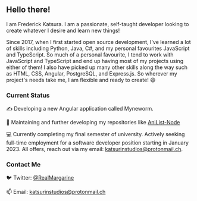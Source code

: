 ## Hello there!

I am Frederick Katsura. I am a passionate, self-taught developer looking to create whatever I desire and learn new things!

Since 2017, when I first started open source development, I've learned a lot of skills including Python, Java, C#, and my personal favourites JavaScript and TypeScript. So much of a personal favourite, I tend to work with JavaScript and TypeScript and end up having most of my projects using either of them! I also have picked up many other skills along the way such as HTML, CSS, Angular, PostgreSQL, and Express.js. So wherever my project's needs take me, I am flexible and ready to create! 😄

### Current Status

✍️ Developing a new Angular application called Myneworm.

🔨 Maintaining and further developing my repositories like [AniList-Node](https://github.com/Butterstroke/AniList-Node)

💻 Currently completing my final semester of university. Actively seeking full-time employment for a software developer position starting in January 2023. All offers, reach out via my email: <a href="mailto:katsurinstudios@protonmail.ch">katsurinstudios@protonmail.ch</a>.

### Contact Me
🐦 Twitter: <a href="https://twitter.com/RealMargarine">@RealMargarine</a>

📫 Email: <a href="mailto:katsurinstudios@protonmail.ch">katsurinstudios@protonmail.ch</a>
